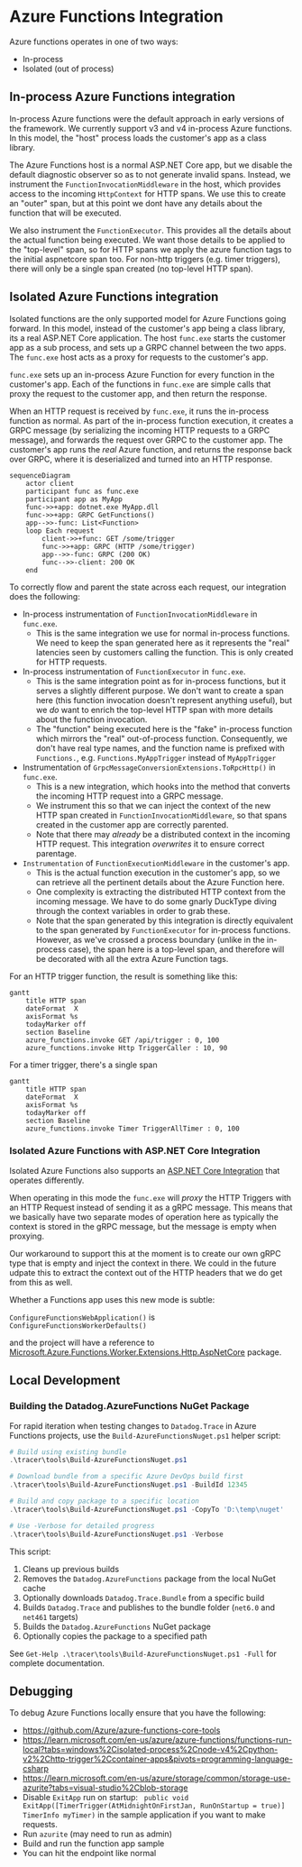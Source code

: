 ﻿# Azure Functions Integration

Azure functions operates in one of two ways:

- In-process
- Isolated (out of process)

## In-process Azure Functions integration

In-process Azure functions were the default approach in early versions of the framework. We currently support v3 and v4 in-process Azure functions. In this model, the "host" process loads the customer's app as a class library.

The Azure Functions host is a normal ASP.NET Core app, but we disable the default diagnostic observer so as to not generate invalid spans. Instead, we instrument the `FunctionInvocationMiddleware` in the host, which provides access to the incoming `HttpContext` for HTTP spans. We use this to create an "outer" span, but at this point we dont have any details about the function that will be executed.

We also instrument the `FunctionExecutor`. This provides all the details about the actual function being executed. We want those details to be applied to the "top-level" span, so for HTTP spans we apply the azure function tags to the initial aspnetcore span too. For non-http triggers (e.g. timer triggers), there will only be a single span created (no top-level HTTP span).

## Isolated Azure Functions integration

Isolated functions are the only supported model for Azure Functions going forward. In this model, instead of the customer's app being a class library, its a real ASP.NET Core application. The host `func.exe` starts the customer app as a sub process, and sets up a GRPC channel between the two apps. The `func.exe` host acts as a proxy for requests to the customer's app.

`func.exe` sets up an in-process Azure Function for every function in the customer's app. Each of the functions in `func.exe` are simple calls that proxy the request to the customer app, and then return the response.

When an HTTP request is received by `func.exe`, it runs the in-process function as normal. As part of the in-process function execution, it creates a GRPC message (by serializing the incoming HTTP requests to a GRPC message), and forwards the request over GRPC to the customer app. The customer's app runs the _real_ Azure function, and returns the response back over GRPC, where it is deserialized and turned into an HTTP response.

```mermaid
sequenceDiagram
    actor client
    participant func as func.exe
    participant app as MyApp
    func->>+app: dotnet.exe MyApp.dll
    func->>+app: GRPC GetFunctions()
    app-->>-func: List<Function>
    loop Each request
        client->>+func: GET /some/trigger
        func->>+app: GRPC (HTTP /some/trigger)
        app-->>-func: GRPC (200 OK)
        func-->>-client: 200 OK
    end
```

To correctly flow and parent the state across each request, our integration does the following:

- In-process instrumentation of `FunctionInvocationMiddleware` in `func.exe`.
  - This is the same integration we use for normal in-process functions. We need to keep the span generated here as it represents the "real" latencies seen by customers calling the function. This is only created for HTTP requests.
- In-process instrumentation of `FunctionExecutor` in `func.exe`.
  - This is the same integration point as for in-process functions, but it serves a slightly different purpose. We don't want to create a span here (this function invocation doesn't represent anything useful), but we _do_ want to enrich the top-level HTTP span with more details about the function invocation.
  - The "function" being executed here is the "fake" in-process function which mirrors the "real" out-of-process function. Consequently, we don't have real type names, and the function name is prefixed with `Functions.`, e.g. `Functions.MyAppTrigger` instead of `MyAppTrigger`
- Instrumentation of `GrpcMessageConversionExtensions.ToRpcHttp()` in `func.exe`.
  - This is a new integration, which hooks into the method that converts the incoming HTTP request into a GRPC message.
  - We instrument this so that we can inject the context of the new HTTP span created in `FunctionInvocationMiddleware`, so that spans created in the customer app are correctly parented.
  - Note that there may _already_ be a distributed context in the incoming HTTP request. This integration _overwrites_ it to ensure correct parentage.
- `Instrumentation` of `FunctionExecutionMiddleware` in the customer's app.
  - This is the actual function execution in the customer's app, so we can retrieve all the pertinent details about the Azure Function here.
  - One complexity is extracting the distributed HTTP context from the incoming message. We have to do some gnarly DuckType diving through the context variables in order to grab these.
  - Note that the span generated by this integration is directly equivalent to the span generated by `FunctionExecutor` for in-process functions. However, as we've crossed a process boundary (unlike in the in-process case), the span here is a top-level span, and therefore will be decorated with all the extra Azure Function tags.

For an HTTP trigger function, the result is something like this:

```mermaid
gantt
    title HTTP span
    dateFormat  X
    axisFormat %s
    todayMarker off
    section Baseline
    azure_functions.invoke GET /api/trigger : 0, 100
    azure_functions.invoke Http TriggerCaller : 10, 90
```

For a timer trigger, there's a single span

```mermaid
gantt
    title HTTP span
    dateFormat  X
    axisFormat %s
    todayMarker off
    section Baseline
    azure_functions.invoke Timer TriggerAllTimer : 0, 100
```


### Isolated Azure Functions with ASP.NET Core Integration

Isolated Azure Functions also supports an [ASP.NET Core Integration](https://learn.microsoft.com/en-us/azure/azure-functions/dotnet-isolated-process-guide?tabs=hostbuilder%2Cwindows#aspnet-core-integration) that operates differently.

When operating in this mode the `func.exe` will *proxy* the HTTP Triggers with an HTTP Request instead of sending it as a gRPC message.
This means that we basically have two separate modes of operation here as typically the context is stored in the gRPC message, but the message is empty when proxying.

Our workaround to support this at the moment is to create our own gRPC type that is empty and inject the context in there.
We could in the future udpate this to extract the context out of the HTTP headers that we do get from this as well.

Whether a Functions app uses this new mode is subtle:

`ConfigureFunctionsWebApplication()` is `ConfigureFunctionsWorkerDefaults()`

and the project will have a reference to [Microsoft.Azure.Functions.Worker.Extensions.Http.AspNetCore](https://www.nuget.org/packages/Microsoft.Azure.Functions.Worker.Extensions.Http.AspNetCore/) package.

## Local Development

### Building the Datadog.AzureFunctions NuGet Package

For rapid iteration when testing changes to `Datadog.Trace` in Azure Functions projects, use the `Build-AzureFunctionsNuget.ps1` helper script:

```powershell
# Build using existing bundle
.\tracer\tools\Build-AzureFunctionsNuget.ps1

# Download bundle from a specific Azure DevOps build first
.\tracer\tools\Build-AzureFunctionsNuget.ps1 -BuildId 12345

# Build and copy package to a specific location
.\tracer\tools\Build-AzureFunctionsNuget.ps1 -CopyTo 'D:\temp\nuget'

# Use -Verbose for detailed progress
.\tracer\tools\Build-AzureFunctionsNuget.ps1 -Verbose
```

This script:
1. Cleans up previous builds
2. Removes the `Datadog.AzureFunctions` package from the local NuGet cache
3. Optionally downloads `Datadog.Trace.Bundle` from a specific build
4. Builds `Datadog.Trace` and publishes to the bundle folder (`net6.0` and `net461` targets)
5. Builds the `Datadog.AzureFunctions` NuGet package
6. Optionally copies the package to a specified path

See `Get-Help .\tracer\tools\Build-AzureFunctionsNuget.ps1 -Full` for complete documentation.

## Debugging

To debug Azure Functions locally ensure that you have the following:

- https://github.com/Azure/azure-functions-core-tools
- https://learn.microsoft.com/en-us/azure/azure-functions/functions-run-local?tabs=windows%2Cisolated-process%2Cnode-v4%2Cpython-v2%2Chttp-trigger%2Ccontainer-apps&pivots=programming-language-csharp
- https://learn.microsoft.com/en-us/azure/storage/common/storage-use-azurite?tabs=visual-studio%2Cblob-storage
- Disable `ExitApp` run on startup: ` public void ExitApp([TimerTrigger(AtMidnightOnFirstJan, RunOnStartup = true)] TimerInfo myTimer)` in the sample application if you want to make requests.
- Run `azurite` (may need to run as admin)
- Build and run the function app sample
- You can hit the endpoint like normal
